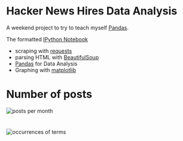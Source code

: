# Hacker News Hires Data Analysis

A weekend project to try to teach myself [Pandas](http://pandas.pydata.org/).

The formatted [IPython Notebook](http://nbviewer.ipython.org/urls/raw.github.com/adamw523/hackernewshires/master/Hacker%2520News%2520Hires%2520Analysis.ipynb)
* scraping with [requests](http://docs.python-requests.org/)
* parsing HTML with [BeautifulSoup](http://www.crummy.com/software/BeautifulSoup/)
* [Pandas](http://pandas.pydata.org/) for Data Analysis
* Graphing with [matplotlib](http://matplotlib.org/)

# Number of posts

![posts per month](http://adamw523.s3.amazonaws.com/projects/hnhires/hn_monthly.png)

# 

![occurrences of terms](http://adamw523.s3.amazonaws.com/projects/hnhires/hn_terms.png)
